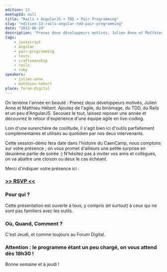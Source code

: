 ```yaml
---
edition: 13
meetupId: null
title: "Rails + AngularJS + TDD + Pair Programming"
slug: "edition-13-rails-angular-tdd-pair-programming"
date: "2013-06-24"
description: "Prenez deux développeurs motivés, Julien Anne et Matthieu Hébert. Ajoutez de l'agile, du binômage, du TDD, du Rails et un peu d'AngularJS. Secouez le tout, laissez reposer une année et découvrez le retour d'expérience d'une équipe agile en live-coding."
tags:
    - javascript
    - angular
    - pair-programming
    - tests
    - craftsmanship
    - rails
    - ruby
speakers:
    - julien-anne
    - matthieu-hebert
place: forum-digital
---
```


On termine l'année en beauté : Prenez deux développeurs motivés, Julien Anne et Matthieu Hébert.
Ajoutez de l'agile, du binômage, du TDD, du Rails et un peu d'AngularJS. Secouez le tout, laissez
reposer une année et découvrez le retour d'expérience d'une équipe agile en live-coding.

Loin d'une surenchère de coolitude, il s'agit bien ici d'outils parfaitement complémentaires et
utilisés au quotidien par nos deux intervenants.

Cette session-démo fera date dans l'histoire du CaenCamp, nous comptons sur votre présence ; on vous
promet d'ailleurs une petite surprise en deuxième partie de soirée :) N'hésitez pas à inviter vos
amis et collègues, on va abattre une cloison ou deux le cas échéant.

Merci d'indiquer votre présence ici :

### [>> RSVP <<](https://docs.google.com/forms/d/1tvKL-H9H5IH6E87gJTdmlDDOW6M5Ut6FsrBdSIXa9q0/viewform)

### Pour qui ?

Cette présentation est ouverte à tous, y compris (et surtout) à ceux qui ne sont pas familiers avec
les outils.

### Où, Quand, Comment ?

C'est Jeudi, et comme toujours au Forum Digital.

### Attention : le programme étant un peu chargé, on vous attend dès 18h30 !

Bonne semaine et à jeudi !
